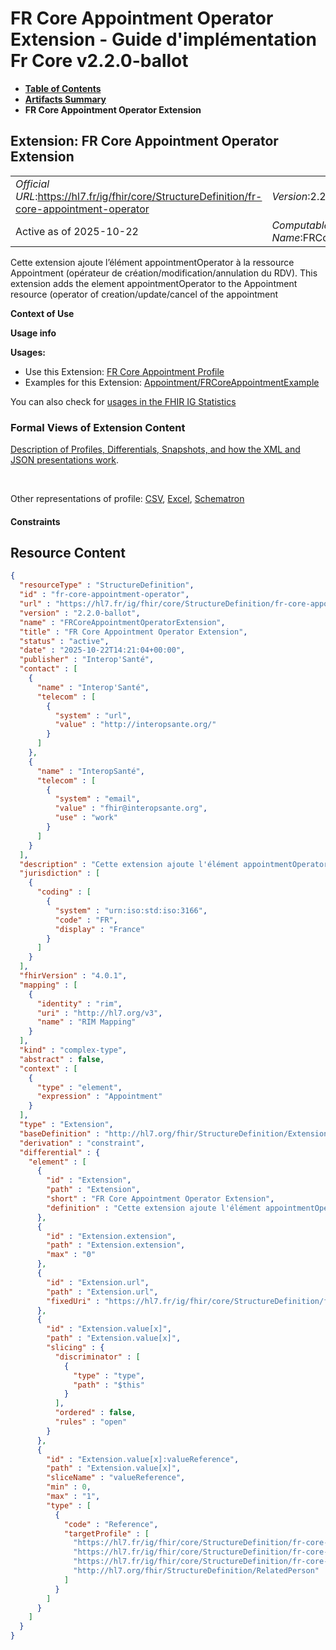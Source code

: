 # FR Core Appointment Operator Extension - Guide d'implémentation Fr Core v2.2.0-ballot

* [**Table of Contents**](toc.md)
* [**Artifacts Summary**](artifacts.md)
* **FR Core Appointment Operator Extension**

## Extension: FR Core Appointment Operator Extension 

| | |
| :--- | :--- |
| *Official URL*:https://hl7.fr/ig/fhir/core/StructureDefinition/fr-core-appointment-operator | *Version*:2.2.0-ballot |
| Active as of 2025-10-22 | *Computable Name*:FRCoreAppointmentOperatorExtension |

Cette extension ajoute l’élément appointmentOperator à la ressource Appointment (opérateur de création/modification/annulation du RDV). This extension adds the element appointmentOperator to the Appointment resource (operator of creation/update/cancel of the appointment

**Context of Use**

**Usage info**

**Usages:**

* Use this Extension: [FR Core Appointment Profile](StructureDefinition-fr-core-appointment.md)
* Examples for this Extension: [Appointment/FRCoreAppointmentExample](Appointment-FRCoreAppointmentExample.md)

You can also check for [usages in the FHIR IG Statistics](https://packages2.fhir.org/xig/hl7.fhir.fr.core|current/StructureDefinition/fr-core-appointment-operator)

### Formal Views of Extension Content

 [Description of Profiles, Differentials, Snapshots, and how the XML and JSON presentations work](http://build.fhir.org/ig/FHIR/ig-guidance/readingIgs.html#structure-definitions). 

 

Other representations of profile: [CSV](StructureDefinition-fr-core-appointment-operator.csv), [Excel](StructureDefinition-fr-core-appointment-operator.xlsx), [Schematron](StructureDefinition-fr-core-appointment-operator.sch) 

#### Constraints



## Resource Content

```json
{
  "resourceType" : "StructureDefinition",
  "id" : "fr-core-appointment-operator",
  "url" : "https://hl7.fr/ig/fhir/core/StructureDefinition/fr-core-appointment-operator",
  "version" : "2.2.0-ballot",
  "name" : "FRCoreAppointmentOperatorExtension",
  "title" : "FR Core Appointment Operator Extension",
  "status" : "active",
  "date" : "2025-10-22T14:21:04+00:00",
  "publisher" : "Interop'Santé",
  "contact" : [
    {
      "name" : "Interop'Santé",
      "telecom" : [
        {
          "system" : "url",
          "value" : "http://interopsante.org/"
        }
      ]
    },
    {
      "name" : "InteropSanté",
      "telecom" : [
        {
          "system" : "email",
          "value" : "fhir@interopsante.org",
          "use" : "work"
        }
      ]
    }
  ],
  "description" : "Cette extension ajoute l'élément appointmentOperator à la ressource Appointment (opérateur de création/modification/annulation du RDV). \r\nThis extension adds the element appointmentOperator to the Appointment resource (operator of creation/update/cancel of the appointment",
  "jurisdiction" : [
    {
      "coding" : [
        {
          "system" : "urn:iso:std:iso:3166",
          "code" : "FR",
          "display" : "France"
        }
      ]
    }
  ],
  "fhirVersion" : "4.0.1",
  "mapping" : [
    {
      "identity" : "rim",
      "uri" : "http://hl7.org/v3",
      "name" : "RIM Mapping"
    }
  ],
  "kind" : "complex-type",
  "abstract" : false,
  "context" : [
    {
      "type" : "element",
      "expression" : "Appointment"
    }
  ],
  "type" : "Extension",
  "baseDefinition" : "http://hl7.org/fhir/StructureDefinition/Extension",
  "derivation" : "constraint",
  "differential" : {
    "element" : [
      {
        "id" : "Extension",
        "path" : "Extension",
        "short" : "FR Core Appointment Operator Extension",
        "definition" : "Cette extension ajoute l'élément appointmentOperator à la ressource Appointment (opérateur de création/modification/annulation du RDV). \r\nThis extension adds the element appointmentOperator to the Appointment resource (operator of creation/update/cancel of the appointment"
      },
      {
        "id" : "Extension.extension",
        "path" : "Extension.extension",
        "max" : "0"
      },
      {
        "id" : "Extension.url",
        "path" : "Extension.url",
        "fixedUri" : "https://hl7.fr/ig/fhir/core/StructureDefinition/fr-core-appointment-operator"
      },
      {
        "id" : "Extension.value[x]",
        "path" : "Extension.value[x]",
        "slicing" : {
          "discriminator" : [
            {
              "type" : "type",
              "path" : "$this"
            }
          ],
          "ordered" : false,
          "rules" : "open"
        }
      },
      {
        "id" : "Extension.value[x]:valueReference",
        "path" : "Extension.value[x]",
        "sliceName" : "valueReference",
        "min" : 0,
        "max" : "1",
        "type" : [
          {
            "code" : "Reference",
            "targetProfile" : [
              "https://hl7.fr/ig/fhir/core/StructureDefinition/fr-core-organization",
              "https://hl7.fr/ig/fhir/core/StructureDefinition/fr-core-practitioner",
              "https://hl7.fr/ig/fhir/core/StructureDefinition/fr-core-patient",
              "http://hl7.org/fhir/StructureDefinition/RelatedPerson"
            ]
          }
        ]
      }
    ]
  }
}

```
